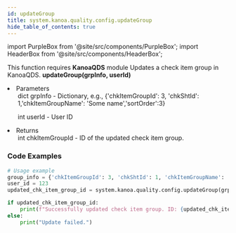 ```yaml
---
id: updateGroup
title: system.kanoa.quality.config.updateGroup
hide_table_of_contents: true
---
```


import PurpleBox from '@site/src/components/PurpleBox';
import HeaderBox from '@site/src/components/HeaderBox';

<PurpleBox>This function requires <b>KanoaQDS</b> module</PurpleBox>
<HeaderBox header="Description">Updates a check item group in KanoaQDS.</HeaderBox>
<HeaderBox header="Syntax">
    <b>updateGroup(grpInfo, userId)</b>
    <li> Parameters <br />
        <ul>dict grpInfo - Dictionary, e.g., &#123;'chkItemGroupId': 3, 'chkShtId': 1,'chkItemGroupName': 'Some name','sortOrder':3}</ul>
        <ul>int userId - User ID</ul>
    </li>
    <li> Returns <br />
        <ul>int chkItemGroupId - ID of the updated check item group.</ul>
    </li>
</HeaderBox>

### Code Examples
```python
# Usage example
group_info = {'chkItemGroupId': 3, 'chkShtId': 1, 'chkItemGroupName': 'Updated Group', 'sortOrder': 5}
user_id = 123
updated_chk_item_group_id = system.kanoa.quality.config.updateGroup(grpInfo=group_info, userId=user_id)

if updated_chk_item_group_id:
    print(f"Successfully updated check item group. ID: {updated_chk_item_group_id}")
else:
    print("Update failed.")
    